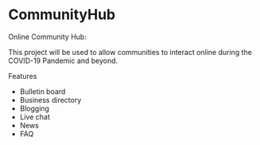 # CommunityHub
Online Community Hub:

This project will be used to allow communities to interact online during the COVID-19 Pandemic and beyond.

Features
- Bulletin board
- Business directory
- Blogging
- Live chat
- News
- FAQ

